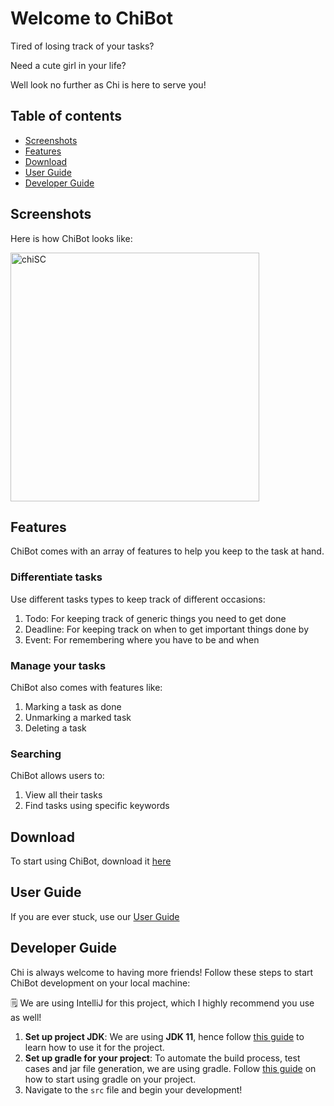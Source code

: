 # Welcome to ChiBot

Tired of losing track of your tasks?

Need a cute girl in your life?

Well look no further as Chi is here to serve you!

## Table of contents
- [Screenshots](#screenshots)
- [Features](#features)
- [Download](#download)
- [User Guide](#user-guide)
- [Developer Guide](#developer-guide)

## Screenshots
Here is how ChiBot looks like:

<img width="398" alt="chiSC" src="https://user-images.githubusercontent.com/77218910/153759128-66bac523-f96d-4d22-b43b-c8f530c90c6a.png">

## Features

ChiBot comes with an array of features to help you keep to the task at hand.

### Differentiate tasks
Use different tasks types to keep track of different occasions:
1. Todo: For keeping track of generic things you need to get done
2. Deadline: For keeping track on when to get important things done by
3. Event: For remembering where you have to be and when

### Manage your tasks
ChiBot also comes with features like:
1. Marking a task as done
2. Unmarking a marked task
3. Deleting a task

### Searching
ChiBot allows users to:
1. View all their tasks
2. Find tasks using specific keywords

## Download

To start using ChiBot, download it [here](https://github.com/WJunHong/ip/releases)

## User Guide

If you are ever stuck, use our [User Guide](https://wjunhong.github.io/ip/)

## Developer Guide

Chi is always welcome to having more friends! Follow these steps to start ChiBot development on your local machine:

🗒️ We are using IntelliJ for this project, which I highly recommend you use as well!

1. **Set up project JDK**: We are using **JDK 11**, hence follow [this guide](https://se-education.org/guides/tutorials/intellijJdk.html) to learn how to use it for
the project.
2. **Set up gradle for your project**: To automate the build process, test cases and jar file generation, we are using gradle. Follow [this guide](https://se-education.org/guides/tutorials/intellijImportGradleProject.html) on how to start using gradle on your project.
3. Navigate to the `src` file and begin your development!
